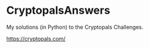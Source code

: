 # CryptopalsAnswers

My solutions (in Python) to the Cryptopals Challenges.

https://cryptopals.com/
